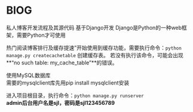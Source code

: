 # BlOG
私人博客开发流程及其源代码
基于Django开发
Django是Python的一种web框架，需要Python才可使用

热门阅读博客排行及缓存提速”开始使用到缓存功能，需要执行命令：```python manage.py createcachetable``` 创建缓存表。
若没有执行该命令，可能会出现**“no such table: my_cache_table”**的错误。

使用MySQL数据库<br>
需要的mysqlclient库先用pip install mysqlclient安装

进入项目根目录，执行命令：```python manage.py runserver```<br>
<b>admin后台用户名是sjl，密码是sjl123456789</b>




